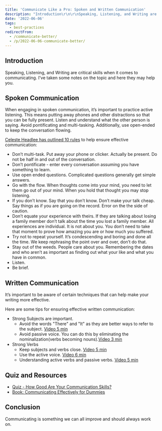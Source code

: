 ```yaml
---
title: 'Communicate Like a Pro: Spoken and Written Communication'
description: "Introduction\r\n\r\nSpeaking, Listening, and Writing are critical skills when it comes to communicating.  I've taken some notes on the topic and here they may he..."
date: '2022-06-06'
tags:
  - best-practices
redirectFrom:
  - /communicate-better/
  - /p/2022-06-06-communicate-better/
---
```


## Introduction

Speaking, Listening, and Writing are critical skills when it comes to communicating.  I've taken some notes on the topic and here they may help you.

## Spoken Communication

When engaging in spoken communication, it’s important to practice active listening.  This means putting away phones and other distractions so that you can be fully present.  Listen and understand what the other person is saying. Avoid pontificating and multi-tasking.  Additionally, use open-ended to keep the conversation flowing. 

[Celeste Headlee has outlined 10 rules](https://youtu.be/R1vskiVDwl4) to help ensure effective communication: 

* Don’t multi-task. Put away your phone or clicker. Actually be present. Do not be half in and out of the conversation.
* Don’t pontificate - enter every conversation assuming you have something to learn.
* Use open ended questions. Complicated questions generally get simple answers.
* Go with the flow. When thoughts come into your mind, you need to let them go out of your mind. When you hold that thought you may stop listening.
* If you don’t know. Say that you don’t know. Don’t make your talk cheap. Say things as if you are going on the record. Error on the the side of caution.
* Don’t equate your experience with theirs. If they are talking about losing a family member don’t talk about the time you lost a family member. All experiences are individual. It is not about you. You don’t need to take that moment to prove how amazing you are or how much you suffered.
* Try not to repeat yourself. It’s condescending and boring and done all the time. We keep rephrasing the point over and over, don’t do that.
* Stay out of the weeds. People care about you. Remembering the dates and who aren’t as important as finding out what your like and what you have in common.
* Listen.
* Be brief.

## Written Communication

It’s important to be aware of certain techniques that can help make your writing more effective.

Here are some tips for ensuring effective written communication:

* Strong Subjects are important. 
    * Avoid the words "There" and "It" as they are better ways to refer to the subject. [Video 5 min](https://www.youtube.com/watch?v=9S1UlvDHozE)
    * Avoid passive voice.  You can do this by eliminating the nominalization(verbs becoming nouns).[Video 3 min](https://www.youtube.com/watch?v=99pnFKIt2Ck)
* Strong Verbs 
    * Keep subjects and verbs close.  [Video 5 min](https://www.youtube.com/watch?v=6_gh15VTrp4)
    * Use the active voice.  [Video 6 min](https://www.youtube.com/watch?v=w3JRAfwiQA8)
    * Understanding active verbs and passive verbs.  [Video 5 min](https://www.youtube.com/watch?v=QGX8x-ymFmY)

## Quiz and Resources

- [Quiz - How Good Are Your Communication Skills?](https://www.mindtools.com/pages/article/newCS_99.htm)
- [Book: Communicating Effectively for Dummies](https://www.amazon.com/Communicating-Effectively-Dummies-Marty-Brounstein/dp/0764553194)


## Conclusion

Communicating is something we can all improve and should always work on.